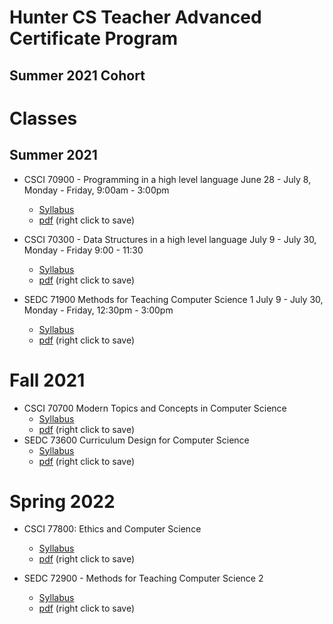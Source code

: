 # Hunter CS Teacher Advanced Certificate Program
## Summer 2021 Cohort

# Classes

## Summer 2021

- CSCI 70900 - Programming in a high level language
  June 28 - July 8, Monday - Friday, 9:00am - 3:00pm
  - [Syllabus](programming.md)
  - [pdf](programming.pdf) (right click to save)
  
- CSCI 70300 - Data Structures in a high level language
  July 9 - July 30, Monday - Friday 9:00 - 11:30 
  - [Syllabus](data-structures.md)
  - [pdf](data-structures.pdf) (right click to save)

- SEDC 71900 Methods for Teaching Computer Science 1
  July 9 - July 30, Monday - Friday, 12:30pm - 3:00pm
  - [Syllabus](methods-1.md)
  - [pdf](methods-2.pdf) (right click to save)

# Fall 2021
- CSCI 70700 Modern Topics and Concepts in Computer Science
  - [Syllabus](topics.md)
  - [pdf](topics.pdf) (right click to save)
- SEDC 73600 Curriculum Design for Computer Science
  - [Syllabus](currdev.md)
  - [pdf](currdev.pdf) (right click to save)

# Spring 2022
- CSCI 77800: Ethics and Computer Science
  - [Syllabus](ethics.md)
  - [pdf](ethics.pdf) (right click to save)

- SEDC 72900 - Methods for Teaching Computer Science 2
  - [Syllabus](methods-2.md)
  - [pdf](methods-2.pdf) (right click to save)

